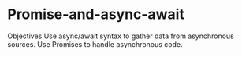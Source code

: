 # Promise-and-async-await
Objectives
Use async/await syntax to gather data from asynchronous sources.
Use Promises to handle asynchronous code.

